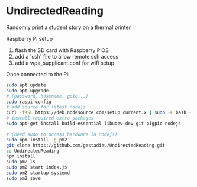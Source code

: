 # UndirectedReading
 Randomly print a student story on a thermal printer




Raspberry Pi setup

1. flash the SD card with Raspberry PiOS
2. add a 'ssh' file to allow remote ssh access
3. add a wpa_supplicant.conf for wifi setup 

Once connected to the Pi:
```sh
sudo apt update 
sudo apt upgrade
# (password, hostname, gpio...)
sudo raspi-config 
# add source for latest nodejs
curl -fsSL https://deb.nodesource.com/setup_current.x | sudo -E bash -
# install required extra packages
sudo apt-get install build-essential libudev-dev git pigpio nodejs
```

```sh
# (need sudo to access hardware in nodejs)
sudo npm install -g pm2 
git clone https://github.com/gestadieu/UndirectedReading.git
cd UndirectedReading
npm install
sudo pm2 ls
sudo pm2 start index.js
sudo pm2 startup systemd
sudo pm2 save
```

